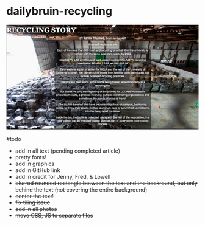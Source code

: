 dailybruin-recycling
====================

![sample photo](sample.png)

#todo

* add in all text (pending completed article)
* pretty fonts!
* add in graphics
* add in GitHub link
* add in credit for Jenny, Fred, & Lowell
* <del> blurred rounded rectangle between the text and the backround, but only behind the text (not covering the entire background) </del>
* <del> center the text! </del>
* <del> fix tiling issue </del>
* <del> add in all photos </del>
* <del> move CSS, JS to separate files </del>

